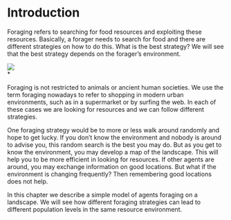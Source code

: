 # Introduction
Foraging refers to searching for food resources and exploiting these resources. Basically, a forager needs to search for food and there are different strategies on how to do this. What is the best strategy? We will see that the best strategy depends on the forager’s environment.

![](https://raw.githubusercontent.com/comses/intro-to-abm/master/assets/images/Ch_7_Fig_1.png)<br>*

Foraging is not restricted to animals or ancient human societies. We use the term foraging nowadays to refer to shopping in modern urban environments, such as in a supermarket or by surfing the web. In each of these cases we are looking for resources and we can follow different strategies.

One foraging strategy would be to more or less walk around randomly and hope to get lucky. If you don’t know the environment and nobody is around to advise you, this random search is the best you may do. But as you get to know the environment, you may develop a map of the landscape. This will help you to be more efficient in looking for resources. If other agents are around, you may exchange information on good locations. But what if the environment is changing frequently? Then remembering good locations does not help.

In this chapter we describe a simple model of agents foraging on a landscape. We will see how different foraging strategies can lead to different population levels in the same resource environment.
